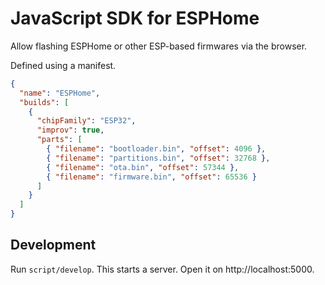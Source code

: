# JavaScript SDK for ESPHome

Allow flashing ESPHome or other ESP-based firmwares via the browser.

Defined using a manifest.

```json
{
  "name": "ESPHome",
  "builds": [
    {
      "chipFamily": "ESP32",
      "improv": true,
      "parts": [
        { "filename": "bootloader.bin", "offset": 4096 },
        { "filename": "partitions.bin", "offset": 32768 },
        { "filename": "ota.bin", "offset": 57344 },
        { "filename": "firmware.bin", "offset": 65536 }
      ]
    }
  ]
}
```

## Development

Run `script/develop`. This starts a server. Open it on http://localhost:5000.
